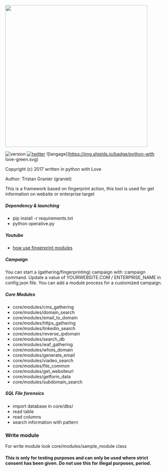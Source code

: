 <img src="https://s30.postimg.org/t64sh7kyp/operative4.png" width="450">

![version](https://img.shields.io/badge/version-1.0b-red.svg) [![twitter](https://img.shields.io/badge/twitter-@graniet75-blue.svg)](https://twitter.com/graniet75)  ![langage](https://img.shields.io/badge/python-with love-green.svg)

Copyright (c) 2017 written in python with Love

Author: Tristan Granier (graniet)

This is a framework based on fingerprint action, this tool is used for get information on website or enterprise target

##### Dependency & launching
+ pip install -r requirements.txt
+ python operative.py

##### Youtube
+ [how use fingerprint modules ](https://www.youtube.com/watch?v=3ogNpa8s16g)

##### Campaign

You can start a (gathering/fingerprinting) campaign with :campaign command.
Update a value of YOURWEBSITE.COM / ENTERPRISE_NAME in config.json file.
You can add a module process for a customized campaign.

##### Core Modules

+ core/modules/cms_gathering
+ core/modules/domain_search
+ core/modules/email_to_domain
+ core/modules/https_gathering
+ core/modules/linkedin_search
+ core/modules/reverse_ipdomain
+ core/modules/search_db
+ core/modules/waf_gathering
+ core/modules/whois_domain
+ core/modules/generate_email
+ core/modules/viadeo_search
+ core/modules/file_common
+ core/modules/get_websiteurl
+ core/modules/getform_data
+ core/modules/subdomain_search

##### SQL File forensics
+ import database in core/dbs/
+ read table
+ read columns
+ search information with pattern

### Write module

For write module look core/modules/sample_module class

#### This is only for testing purposes and can only be used where strict consent has been given. Do not use this for illegal purposes, period.
